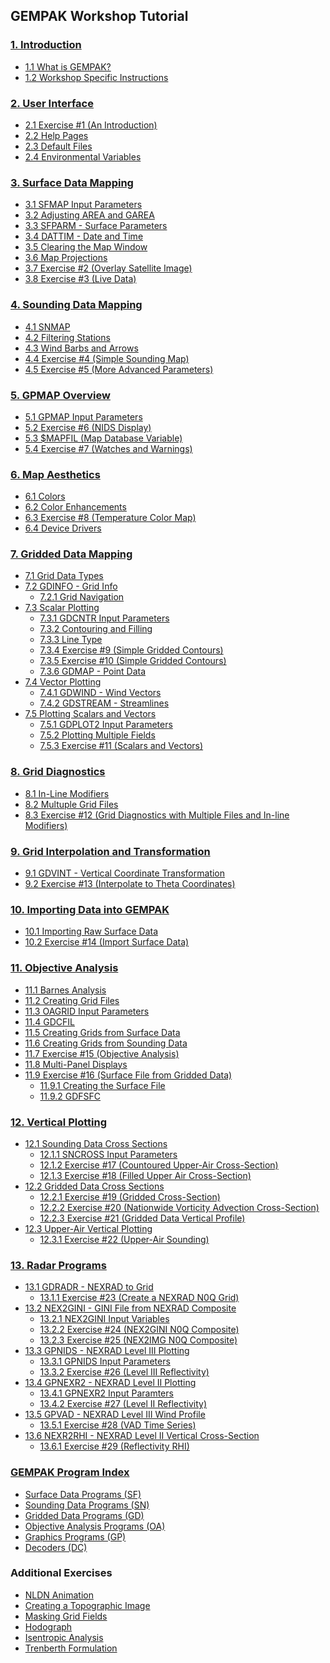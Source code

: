 <h2>GEMPAK Workshop Tutorial</h2>

<h3><a href="introduction.html">1.  Introduction</a></h3>

<ul>
<li><a href="introduction.html#1.1">1.1 What is GEMPAK?</a>
<li><a href="introduction.html#1.2">1.2 Workshop Specific Instructions</a>
</ul>


<h3><a href="gempak_user_interface.html">2. User Interface</a></h3>

<ul>
<li><a href="gempak_user_interface.html#2.1">2.1 Exercise #1 (An Introduction)</a>
<li><a href="gempak_user_interface.html#2.2">2.2 Help Pages</a>
<li><a href="gempak_user_interface.html#2.3">2.3 Default Files</a>
<li><a href="gempak_user_interface.html#2.4">2.4 Environmental Variables</a>
</ul>


<h3><a href="surface_data_mapping.html">3. Surface Data Mapping</a></h3>

<ul>
<li><a href="surface_data_mapping.html#3.1">3.1 SFMAP Input Parameters</a>
<li><a href="surface_data_mapping.html#3.2">3.2 Adjusting AREA and GAREA</a>
<li><a href="surface_data_mapping.html#3.3">3.3 SFPARM - Surface Parameters</a>
<li><a href="surface_data_mapping.html#3.4">3.4 DATTIM - Date and Time</a>
<li><a href="surface_data_mapping.html#3.5">3.5 Clearing the Map Window</a>
<li><a href="surface_data_mapping.html#3.6">3.6 Map Projections</a>
<li><a href="surface_data_mapping.html#3.7">3.7 Exercise #2 (Overlay Satellite Image)</a>
<li><a href="surface_data_mapping.html#3.8">3.8 Exercise #3 (Live Data)</a>
</ul>


<h3><a href="sounding_data_mapping.html">4. Sounding Data Mapping</a></h3>

<ul>
<li><a href="sounding_data_mapping.html#4.1">4.1 SNMAP</a>
<li><a href="sounding_data_mapping.html#4.2">4.2 Filtering Stations</a>
<li><a href="sounding_data_mapping.html#4.3">4.3 Wind Barbs and Arrows</a>
<li><a href="sounding_data_mapping.html#4.4">4.4 Exercise #4 (Simple Sounding Map)</a>
<li><a href="sounding_data_mapping.html#4.5">4.5 Exercise #5 (More Advanced Parameters)</a>
</ul>


<h3><a href="gpmap.html">5. GPMAP Overview</a></h3>

<ul>
<li><a href="gpmap.html#5.1">5.1 GPMAP Input Parameters</a>
<li><a href="gpmap.html#5.2">5.2 Exercise #6 (NIDS Display)</a>
<li><a href="gpmap.html#5.3">5.3 $MAPFIL (Map Database Variable)</a>
<li><a href="gpmap.html#5.4">5.4 Exercise #7 (Watches and Warnings)</a>
</ul>


<h3><a href="map_aesthetics.html">6. Map Aesthetics</a></h3>

<ul>
<li><a href="map_aesthetics.html#6.1">6.1 Colors</a>
<li><a href="map_aesthetics.html#6.2">6.2 Color Enhancements</a>
<li><a href="map_aesthetics.html#6.3">6.3 Exercise #8 (Temperature Color Map)</a>
<li><a href="map_aesthetics.html#6.4">6.4 Device Drivers</a>
</ul>


<h3><a href="gridded_data_mapping.html">7. Gridded Data Mapping</a></h3>

<ul>
<li><a href="gridded_data_mapping.html#7.1">7.1 Grid Data Types</a>
<li><a href="gridded_data_mapping.html#7.2">7.2 GDINFO - Grid Info</a>
    <ul>
    <li><a href="gridded_data_mapping.html#7.2.1">7.2.1 Grid Navigation</a>
    </ul>
<li><a href="gridded_data_mapping.html#7.3">7.3 Scalar Plotting</a>
    <ul>
    <li><a href="gridded_data_mapping.html#7.3.1">7.3.1 GDCNTR Input Parameters</a>
    <li><a href="gridded_data_mapping.html#7.3.2">7.3.2 Contouring and Filling</a>
    <li><a href="gridded_data_mapping.html#7.3.3">7.3.3 Line Type</a>
    <li><a href="gridded_data_mapping.html#7.3.4">7.3.4 Exercise #9 (Simple Gridded Contours)</a>
    <li><a href="gridded_data_mapping.html#7.3.5">7.3.5 Exercise #10 (Simple Gridded Contours)</a>
    <li><a href="gridded_data_mapping.html#7.3.6">7.3.6 GDMAP - Point Data</a>
    </ul>
<li><a href="gridded_data_mapping.html#7.4">7.4 Vector Plotting</a>
    <ul>
    <li><a href="gridded_data_mapping.html#7.4.1">7.4.1 GDWIND - Wind Vectors</a>
    <li><a href="gridded_data_mapping.html#7.4.2">7.4.2 GDSTREAM - Streamlines</a>
    </ul>
<li><a href="gridded_data_mapping.html#7.5">7.5 Plotting Scalars and Vectors</a>
    <ul>
    <li><a href="gridded_data_mapping.html#7.5.1">7.5.1 GDPLOT2 Input Parameters</a>
    <li><a href="gridded_data_mapping.html#7.5.2">7.5.2 Plotting Multiple Fields</a>
    <li><a href="gridded_data_mapping.html#7.5.3">7.5.3 Exercise #11 (Scalars and Vectors)</a>
    </ul>
</ul>


<h3><a href="grid_diagnostics.html">8. Grid Diagnostics</a></h3>

<ul>
<li><a href="grid_diagnostics.html#8.1">8.1 In-Line Modifiers</a>
<li><a href="grid_diagnostics.html#8.2">8.2 Multuple Grid Files</a>
<li><a href="grid_diagnostics.html#8.3">8.3 Exercise #12 (Grid Diagnostics with Multiple Files and In-line Modifiers)</a>
</ul>


<h3><a href="grid_interpolation.html">9. Grid Interpolation and Transformation</a></h3>

<ul>
<li><a href="grid_interpolation.html#9.1">9.1 GDVINT - Vertical Coordinate Transformation</a>
<li><a href="grid_interpolation.html#9.2">9.2 Exercise #13 (Interpolate to Theta Coordinates)</a>
</ul>


<h3><a href="importing_data.html">10. Importing Data into GEMPAK</a></h3>

<ul>
<li><a href="importing_data.html#10.1">10.1 Importing Raw Surface Data</a>
<li><a href="importing_data.html#10.2">10.2 Exercise #14 (Import Surface Data)</a>
</ul>


<h3><a href="objective_analysis.html">11. Objective Analysis</a></h3>

<ul>
<li><a href="objective_analysis.html#11.1">11.1 Barnes Analysis</a>
<li><a href="objective_analysis.html#11.2">11.2 Creating Grid Files</a>
<li><a href="objective_analysis.html#11.3">11.3 OAGRID Input Parameters</a>
<li><a href="objective_analysis.html#11.4">11.4 GDCFIL</a>
<li><a href="objective_analysis.html#11.5">11.5 Creating Grids from Surface Data</a>
<li><a href="objective_analysis.html#11.6">11.6 Creating Grids from Sounding Data</a>
<li><a href="objective_analysis.html#11.7">11.7 Exercise #15 (Objective Analysis)</a>
<li><a href="objective_analysis.html#11.8">11.8 Multi-Panel Displays</a>
<li><a href="objective_analysis.html#11.9">11.9 Exercise #16 (Surface File from Gridded Data)</a>
    <ul>
    <li><a href="objective_analysis.html#11.9.1">11.9.1 Creating the Surface File</a>
    <li><a href="objective_analysis.html#11.9.2"">11.9.2 GDFSFC</a>
    </ul>
</ul>


<h3><a href="vertical_plotting.html">12. Vertical Plotting</a></h3>

<ul>
<li><a href="vertical_plotting.html#12.1">12.1 Sounding Data Cross Sections</a>
    <ul>
    <li><a href="vertical_plotting.html#12.1.1">12.1.1 SNCROSS Input Parameters</a>
    <li><a href="vertical_plotting.html#12.1.2">12.1.2 Exercise #17 (Countoured Upper-Air Cross-Section)</a>
    <li><a href="vertical_plotting.html#12.1.3">12.1.3 Exercise #18 (Filled Upper Air Cross-Section)</a>
    </ul>
<li><a href="vertical_plotting.html#12.2">12.2 Gridded Data Cross Sections</a>
    <ul>
    <li><a href="vertical_plotting.html#12.2.1">12.2.1 Exercise #19 (Gridded Cross-Section)</a>
    <li><a href="vertical_plotting.html#12.2.2">12.2.2 Exercise #20 (Nationwide Vorticity Advection Cross-Section)</a>
    <li><a href="vertical_plotting.html#12.2.3">12.2.3 Exercise #21 (Gridded Data Vertical Profile)</a>
    </ul>
<li><a href="vertical_plotting.html#12.3">12.3 Upper-Air Vertical Plotting</a>
    <ul>
    <li><a href="vertical_plotting.html#12.3.1">12.3.1 Exercise #22 (Upper-Air Sounding)</a>
    </ul>   
</ul>


<h3><a href="radar_programs.html">13. Radar Programs</a></h3>

<ul>
<li><a href="radar_programs.html#13.1">13.1 GDRADR - NEXRAD to Grid</a>
    <ul>
    <li><a href="radar_programs.html#13.1.1">13.1.1 Exercise #23 (Create a NEXRAD N0Q Grid)</a>
    </ul>
<li><a href="radar_programs.html#13.2">13.2 NEX2GINI - GINI File from NEXRAD Composite</a>
    <ul>
    <li><a href="radar_programs.html#13.2.1">13.2.1 NEX2GINI Input Variables</a>
    <li><a href="radar_programs.html#13.2.2">13.2.2 Exercise #24 (NEX2GINI N0Q Composite)</a>
    <li><a href="radar_programs.html#13.2.3">13.2.3 Exercise #25 (NEX2IMG N0Q Composite)</a>
    </ul>
<li><a href="radar_programs.html#13.3">13.3 GPNIDS - NEXRAD Level III Plotting</a>
    <ul>
    <li><a href="radar_programs.html#13.3.1">13.3.1 GPNIDS Input Parameters</a>
    <li><a href="radar_programs.html#13.3.2">13.3.2 Exercise #26 (Level III Reflectivity)</a>
    </ul>
<li><a href="radar_programs.html#13.4">13.4 GPNEXR2 - NEXRAD Level II Plotting</a>
    <ul>
    <li><a href="radar_programs.html#13.4.1">13.4.1 GPNEXR2 Input Paramters</a>
    <li><a href="radar_programs.html#13.4.2">13.4.2 Exercise #27 (Level II Reflectivity)</a>
    </ul>
<li><a href="radar_programs.html#13.5">13.5 GPVAD - NEXRAD Level III Wind Profile</a>
    <ul>
    <li><a href="radar_programs.html#13.5.1">13.5.1 Exercise #28 (VAD Time Series)</a>
    </ul>
<li><a href="radar_programs.html#13.6">13.6 NEXR2RHI - NEXRAD Level II Vertical Cross-Section</a>
    <ul>
    <li><a href="radar_programs.html#13.6.1">13.6.1 Exercise #29 (Reflectivity RHI)</a>
    </ul>
</ul>


<p></p>

<h3><a href="gempak_programs.html">GEMPAK Program Index</a></h3>

<ul>
<li><a href="gempak_programs.html#sf">Surface Data Programs (SF)</a>
<li><a href="gempak_programs.html#sn">Sounding Data Programs (SN)</a>
<li><a href="gempak_programs.html#gd">Gridded Data Programs (GD)</a>
<li><a href="gempak_programs.html#oa">Objective Analysis Programs (OA)</a>
<li><a href="gempak_programs.html#gp">Graphics Programs (GP)</a>
<li><a href="gempak_programs.html#dc">Decoders (DC)</a>
</ul>


<h3>Additional Exercises</h3>

<ul>
    <li><a href="nldn_animation.html">NLDN Animation</a>
    <li><a href="topographic_image.html">Creating a Topographic Image</a>
    <li><a href="masking_grid_fields.html">Masking Grid Fields</a>
    <li><a href="hodograph.html">Hodograph</a>
    <li><a href="isentropic_analysis.html">Isentropic Analysis</a>
    <li><a href="trenberth_formulation.html">Trenberth Formulation</a>
</ul>

